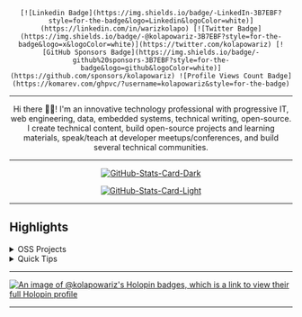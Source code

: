 <div align="center">
<pre><code>[![Linkedin Badge](https://img.shields.io/badge/-LinkedIn-3B7EBF?style=for-the-badge&amp;logo=Linkedin&amp;logoColor=white)](https://linkedin.com/in/warizkolapo) [![Twitter Badge](https://img.shields.io/badge/-@kolapowariz-3B7EBF?style=for-the-badge&amp;logo=x&amp;logoColor=white)](https://twitter.com/kolapowariz) [![GitHub Sponsors Badge](https://img.shields.io/badge/-github%20sponsors-3B7EBF?style=for-the-badge&amp;logo=github&amp;logoColor=white)](https://github.com/sponsors/kolapowariz) ![Profile Views Count Badge](https://komarev.com/ghpvc/?username=kolapowariz&amp;style=for-the-badge)
</code></pre>
<hr>
<p>Hi there 👋🏾! I'm an innovative technology professional with progressive IT, web engineering, data, embedded systems, technical writing, open-source. I create technical content, build open-source projects and learning materials, speak/teach at developer meetups/conferences, and build several technical communities.</p>
<hr>
<p><a href="https://github.com/kolapowariz/kolapowariz#gh-dark-mode-only"><img src="https://github-readme-stats.vercel.app/api?username=kolapowariz&amp;show_icons=true&amp;hide_border=true&amp;include_all_commits=true&amp;card_width=600&amp;custom_title=GitHub%20Open%20Source%20Stats&amp;title_color=3B7EBF&amp;text_color=FFF&amp;icon_color=3B7EBF&amp;hide=contribs&amp;show=reviews,prs_merged,prs_merged_percentage&amp;theme=transparent#gh-dark-mode-only" alt="GitHub-Stats-Card-Dark"></a></p>
<p><a href="https://github.com/kolapowariz/kolapowariz#gh-light-mode-only"><img src="https://github-readme-stats.vercel.app/api?username=kolapowariz&amp;show_icons=true&amp;hide_border=true&amp;include_all_commits=true&amp;card_width=600&amp;custom_title=GitHub%20Open%20Source%20Stats&amp;title_color=3B7EBF&amp;text_color=474A4E&amp;icon_color=3B7EBF&amp;hide=contribs&amp;show=reviews,prs_merged,prs_merged_percentage&amp;theme=transparent#gh-light-mode-only" alt="GitHub-Stats-Card-Light"></a></p>
  </div>
<hr>
<h2>Highlights</h2>
  <details>
  <summary>OSS Projects</summary>
  <br />
  Here are some of my other projects you might want to check out that are not pinned:
  <br />
<br />
   <ul><li><a href=https://github.com/kolapowariz/BMark-ECommerce target="_blank" rel="noopener noreferrer">kolapowariz/BMark-ECommerce</a> (<b>0</b> ✨ and <b>0</b> 🍴): This is an Ecommerce Platform ecommerce that allows users to create accounts as buyers or sellers, enabling seamless transactions for purchasing or selling items, while also offering a chat feature for smooth communication.</li>
<li>More coming soon :).</li>
</ul>
  </details>
  <details>
  <summary>Quick Tips</summary>
<ul>
<li>
<p>💬 How to reach me: DM <a href="https://twitter.com/kolapowariz">@kolapowariz</a> on X (Twitter).</p>
</li>
<li>
<p>📖 Book recommendations: <a href="https://bit.ly/3EdCFUW">Knowing God by J. I. Packer</a> and <a href="https://bit.ly/45r1kBH">Atomic Habits by James Clear</a>.</p>
</li>
</ul>
  </details>
<hr>
<p><a href="https://holopin.io/@kolapowariz"><img src="https://holopin.me/kolapowariz" alt="An image of @kolapowariz's Holopin badges, which is a link to view their full Holopin profile"></a></p>
<hr>
